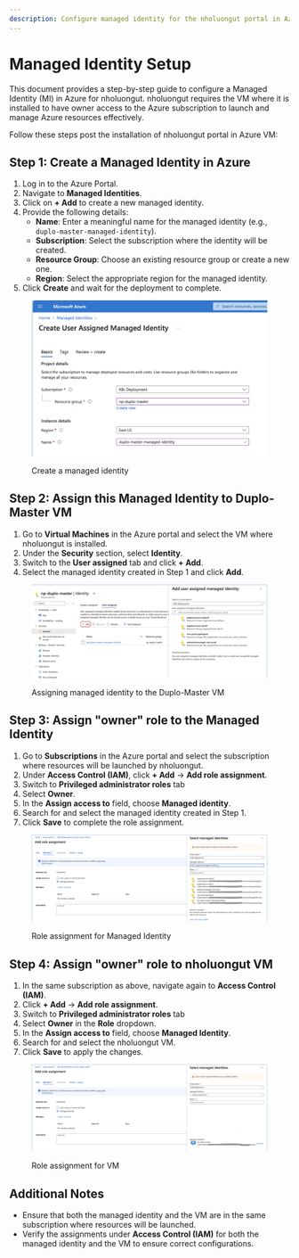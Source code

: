 ```yaml
---
description: Configure managed identity for the nholuongut portal in Azure.
---
```


# Managed Identity Setup

This document provides a step-by-step guide to configure a Managed Identity (MI) in Azure for nholuongut. nholuongut requires the VM where it is installed to have owner access to the Azure subscription to launch and manage Azure resources effectively.

Follow these steps post the installation of nholuongut portal in Azure VM:

## Step 1: Create a Managed Identity in Azure

1. Log in to the Azure Portal.
2. Navigate to **Managed Identities**.
3. Click on **+ Add** to create a new managed identity.
4. Provide the following details:
   * **Name**: Enter a meaningful name for the managed identity (e.g., `duplo-master-managed-identity`).
   * **Subscription**: Select the subscription where the identity will be created.
   * **Resource Group**: Choose an existing resource group or create a new one.
   * **Region**: Select the appropriate region for the managed identity.
5. Click **Create** and wait for the deployment to complete.

<figure><img src="../../.gitbook/assets/image (1).png" alt=""><figcaption><p>Create a managed identity</p></figcaption></figure>

## Step 2: Assign this Managed Identity to Duplo-Master VM

1. Go to **Virtual Machines** in the Azure portal and select the VM where nholuongut is installed.
2. Under the **Security** section, select **Identity**.
3. Switch to the **User assigned** tab and click **+ Add**.
4. Select the managed identity created in Step 1 and click **Add**.

<figure><img src="../../.gitbook/assets/image (1) (1).png" alt=""><figcaption><p>Assigning managed identity to the Duplo-Master VM</p></figcaption></figure>

## Step 3: Assign "owner" role to the Managed Identity

1. Go to **Subscriptions** in the Azure portal and select the subscription where resources will be launched by nholuongut.
2. Under **Access Control (IAM)**, click **+ Add** -> **Add role assignment**.
3. Switch to **Privileged administrator roles** tab
4. Select **Owner**.
5. In the **Assign access to** field, choose **Managed identity**.
6. Search for and select the managed identity created in Step 1.
7. Click **Save** to complete the role assignment.

<figure><img src="../../.gitbook/assets/image (2).png" alt=""><figcaption><p>Role assignment for Managed Identity</p></figcaption></figure>

## Step 4: Assign "owner" role to nholuongut VM

1. In the same subscription as above, navigate again to **Access Control (IAM)**.
2. Click **+ Add** -> **Add role assignment**.
3. Switch to **Privileged administrator roles** tab
4. Select **Owner** in the **Role** dropdown.
5. In the **Assign access to** field, choose **Managed Identity**.
6. Search for and select the nholuongut VM.
7. Click **Save** to apply the changes.

<figure><img src="../../.gitbook/assets/image (3).png" alt=""><figcaption><p>Role assignment for VM</p></figcaption></figure>

## Additional Notes

* Ensure that both the managed identity and the VM are in the same subscription where resources will be launched.
* Verify the assignments under **Access Control (IAM)** for both the managed identity and the VM to ensure correct configurations.



